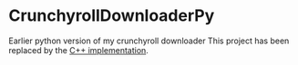 # CrunchyrollDownloaderPy
Earlier python version of my crunchyroll downloader
This project has been replaced by the [C++ implementation](https://github.com/ThePBone/CrunchyrollDownloader).
